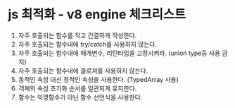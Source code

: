 # js 최적화 - v8 engine 체크리스트

1. 자주 호출되는 함수를 작고 간결하게 작성한다.
2. 자주 호출되는 함수내에 try/catch를 사용하지 않는다.
3. 자주 호출되는 함수내에 매개변수, 리턴타입을 고정시켜라. (union type등 사용 금지)
4. 자주 호출되는 함수내에 클로져를 사용하지 않는다.
5. 동적인 속성 대신 정적인 속성을 사용한다. (TypedArray 사용)
6. 객체의 속성 초기화 순서를 일관되게 유지한다.
7. 함수는 익명함수가 아닌 함수 선언식을 사용한다.
